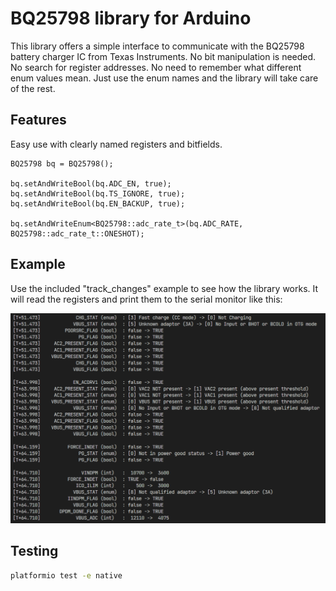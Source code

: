 # BQ25798 library for Arduino

This library offers a simple interface to communicate with the BQ25798 battery charger IC from Texas Instruments. No bit manipulation is needed. No search for register addresses. No need to remember what different enum values mean. Just use the enum names and the library will take care of the rest.

## Features

Easy use with clearly named registers and bitfields.

```
BQ25798 bq = BQ25798();

bq.setAndWriteBool(bq.ADC_EN, true);
bq.setAndWriteBool(bq.TS_IGNORE, true);
bq.setAndWriteBool(bq.EN_BACKUP, true);

bq.setAndWriteEnum<BQ25798::adc_rate_t>(bq.ADC_RATE, BQ25798::adc_rate_t::ONESHOT);
```

## Example

Use the included "track_changes" example to see how the library works. It will read the registers and print them to the serial monitor like this:

![example 1](example1.png)

## Testing

```bash
platformio test -e native
```

